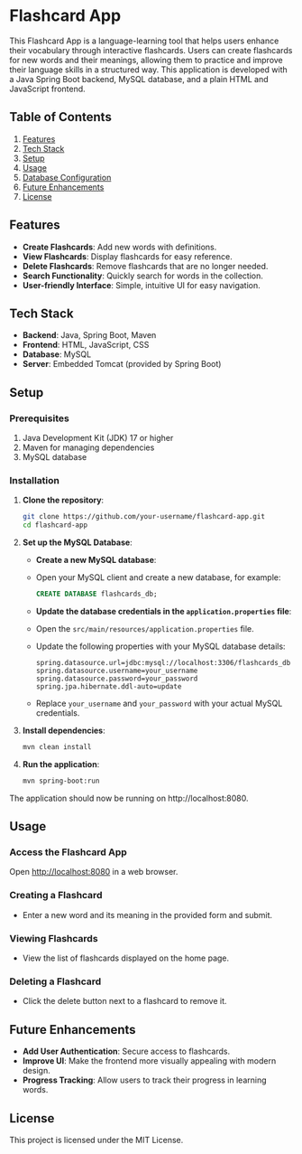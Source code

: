 # Flashcard App

This Flashcard App is a language-learning tool that helps users enhance their vocabulary through interactive flashcards. Users can create flashcards for new words and their meanings, allowing them to practice and improve their language skills in a structured way. This application is developed with a Java Spring Boot backend, MySQL database, and a plain HTML and JavaScript frontend.

## Table of Contents
1. [Features](#features)
2. [Tech Stack](#tech-stack)
3. [Setup](#setup)
4. [Usage](#usage)
5. [Database Configuration](#database-configuration)
6. [Future Enhancements](#future-enhancements)
7. [License](#license)

## Features

- **Create Flashcards**: Add new words with definitions.
- **View Flashcards**: Display flashcards for easy reference.
- **Delete Flashcards**: Remove flashcards that are no longer needed.
- **Search Functionality**: Quickly search for words in the collection.
- **User-friendly Interface**: Simple, intuitive UI for easy navigation.

## Tech Stack

- **Backend**: Java, Spring Boot, Maven
- **Frontend**: HTML, JavaScript, CSS
- **Database**: MySQL
- **Server**: Embedded Tomcat (provided by Spring Boot)

## Setup

### Prerequisites

1. Java Development Kit (JDK) 17 or higher
2. Maven for managing dependencies
3. MySQL database

### Installation

1. **Clone the repository**:
   ```bash
   git clone https://github.com/your-username/flashcard-app.git
   cd flashcard-app
   
2. **Set up the MySQL Database**:

   - **Create a new MySQL database**: 
   - Open your MySQL client and create a new database, for example:
     ```sql
     CREATE DATABASE flashcards_db;
     ```

   - **Update the database credentials in the `application.properties` file**:
   - Open the `src/main/resources/application.properties` file.
   - Update the following properties with your MySQL database details:
     ```properties
     spring.datasource.url=jdbc:mysql://localhost:3306/flashcards_db
     spring.datasource.username=your_username
     spring.datasource.password=your_password
     spring.jpa.hibernate.ddl-auto=update
     ```
   - Replace `your_username` and `your_password` with your actual MySQL credentials.
     
3. **Install dependencies**:
   ```bash
   mvn clean install
   
4. **Run the application**:
   ```bash
   mvn spring-boot:run
   
The application should now be running on http://localhost:8080.

## Usage

### Access the Flashcard App
Open [http://localhost:8080](http://localhost:8080) in a web browser.

### Creating a Flashcard
- Enter a new word and its meaning in the provided form and submit.

### Viewing Flashcards
- View the list of flashcards displayed on the home page.

### Deleting a Flashcard
- Click the delete button next to a flashcard to remove it.

## Future Enhancements

- **Add User Authentication**: Secure access to flashcards.
- **Improve UI**: Make the frontend more visually appealing with modern design.
- **Progress Tracking**: Allow users to track their progress in learning words.

## License

This project is licensed under the MIT License.

